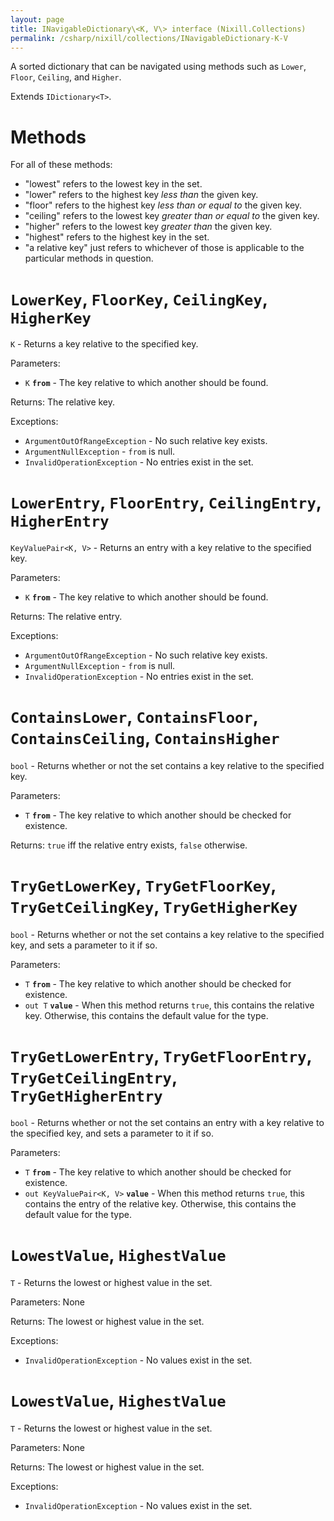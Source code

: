 ```yaml
---
layout: page
title: INavigableDictionary\<K, V\> interface (Nixill.Collections)
permalink: /csharp/nixill/collections/INavigableDictionary-K-V
---
```


A sorted dictionary that can be navigated using methods such as `Lower`, `Floor`, `Ceiling`, and `Higher`.

Extends `IDictionary<T>`.

# Methods
For all of these methods:
- "lowest" refers to the lowest key in the set.
- "lower" refers to the highest key *less than* the given key.
- "floor" refers to the highest key *less than or equal to* the given key.
- "ceiling" refers to the lowest key *greater than or equal to* the given key.
- "higher" refers to the lowest key *greater than* the given key.
- "highest" refers to the highest key in the set.
- "a relative key" just refers to whichever of those is applicable to the particular methods in question.

# `LowerKey`, `FloorKey`, `CeilingKey`, `HigherKey`
`K` - Returns a key relative to the specified key.

Parameters:
- `K` **`from`** - The key relative to which another should be found.

Returns: The relative key.

Exceptions:
- `ArgumentOutOfRangeException` - No such relative key exists.
- `ArgumentNullException` - `from` is null.
- `InvalidOperationException` - No entries exist in the set.

# `LowerEntry`, `FloorEntry`, `CeilingEntry`, `HigherEntry`
`KeyValuePair<K, V>` - Returns an entry with a key relative to the specified key.

Parameters:
- `K` **`from`** - The key relative to which another should be found.

Returns: The relative entry.

Exceptions:
- `ArgumentOutOfRangeException` - No such relative key exists.
- `ArgumentNullException` - `from` is null.
- `InvalidOperationException` - No entries exist in the set.

# `ContainsLower`, `ContainsFloor`, `ContainsCeiling`, `ContainsHigher`
`bool` - Returns whether or not the set contains a key relative to the specified key.

Parameters:
- `T` **`from`** - The key relative to which another should be checked for existence.

Returns: `true` iff the relative entry exists, `false` otherwise.

# `TryGetLowerKey`, `TryGetFloorKey`, `TryGetCeilingKey`, `TryGetHigherKey`
`bool` - Returns whether or not the set contains a key relative to the specified key, and sets a parameter to it if so.

Parameters:
- `T` **`from`** - The key relative to which another should be checked for existence.
- `out T` **`value`** - When this method returns `true`, this contains the relative key. Otherwise, this contains the default value for the type.

# `TryGetLowerEntry`, `TryGetFloorEntry`, `TryGetCeilingEntry`, `TryGetHigherEntry`
`bool` - Returns whether or not the set contains an entry with a key relative to the specified key, and sets a parameter to it if so.

Parameters:
- `T` **`from`** - The key relative to which another should be checked for existence.
- `out KeyValuePair<K, V>` **`value`** - When this method returns `true`, this contains the entry of the relative key. Otherwise, this contains the default value for the type.

# `LowestValue`, `HighestValue`
`T` - Returns the lowest or highest value in the set.

Parameters: None

Returns: The lowest or highest value in the set.

Exceptions:
- `InvalidOperationException` - No values exist in the set.

# `LowestValue`, `HighestValue`
`T` - Returns the lowest or highest value in the set.

Parameters: None

Returns: The lowest or highest value in the set.

Exceptions:
- `InvalidOperationException` - No values exist in the set.